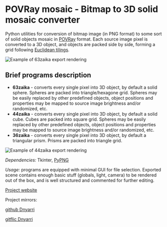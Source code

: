 # POVRay mosaic - Bitmap to 3D solid mosaic converter

Python utilities for conversion of bitmap image (in PNG format) to some sort of solid objects mosaic in [POVRay](https://www.povray.org/) format. Each source image pixel is converted to a 3D object, and objects are packed side by side, forming a grid following [Euclidean tilings](https://en.wikipedia.org/wiki/List_of_regular_polytopes#Euclidean_tilings).

![Example of 63zaika export rendering](https://dnyarri.github.io/3z/301.png)

## Brief programs description  

- **63zaika** - converts every single pixel into 3D object, by default a solid sphere. Spheres are packed into triangle/hexagone grid. Spheres may be easily replaced by other predefined objects, object positions and properties may be mapped to source image brightness and/or randomized, etc.
- **44zaika** - converts every single pixel into 3D object, by default a solid cube. Cubes are packed into square grid. Spheres may be easily replaced by other predefined objects, object positions and properties may be mapped to source image brightness and/or randomized, etc.
- **36zaika** - converts every single pixel into 3D object, by default a triangular prism. Prisms are packed into triangle grid.

![Example of 44zaika export rendering](https://dnyarri.github.io/4z/406.png)

*Dependencies:* Tkinter, [PyPNG](https://gitlab.com/drj11/pypng)

*Usage:* programs are equipped with minimal GUI for file selection. Exported scene contains enough basic stuff (globals, light, camera) to be rendered out of the box, and is well structured and commented for further editing.

[Project website](https://dnyarri.github.io/)

Project mirrors:

[github Dnyarri](https://github.com/Dnyarri/POVmosaic)

[gitflic Dnyarri](https://gitflic.ru/project/dnyarri/povmosaic)
